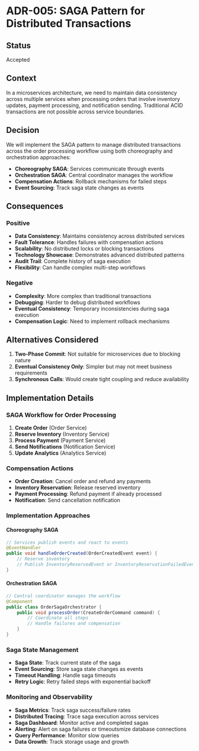 # ADR-005: SAGA Pattern for Distributed Transactions

## Status
Accepted

## Context
In a microservices architecture, we need to maintain data consistency across multiple services when processing orders that involve inventory updates, payment processing, and notification sending. Traditional ACID transactions are not possible across service boundaries.

## Decision
We will implement the SAGA pattern to manage distributed transactions across the order processing workflow using both choreography and orchestration approaches:

- **Choreography SAGA**: Services communicate through events
- **Orchestration SAGA**: Central coordinator manages the workflow
- **Compensation Actions**: Rollback mechanisms for failed steps
- **Event Sourcing**: Track saga state changes as events

## Consequences

### Positive
- **Data Consistency**: Maintains consistency across distributed services
- **Fault Tolerance**: Handles failures with compensation actions
- **Scalability**: No distributed locks or blocking transactions
- **Technology Showcase**: Demonstrates advanced distributed patterns
- **Audit Trail**: Complete history of saga execution
- **Flexibility**: Can handle complex multi-step workflows

### Negative
- **Complexity**: More complex than traditional transactions
- **Debugging**: Harder to debug distributed workflows
- **Eventual Consistency**: Temporary inconsistencies during saga execution
- **Compensation Logic**: Need to implement rollback mechanisms

## Alternatives Considered

1. **Two-Phase Commit**: Not suitable for microservices due to blocking nature
2. **Eventual Consistency Only**: Simpler but may not meet business requirements
3. **Synchronous Calls**: Would create tight coupling and reduce availability

## Implementation Details

### SAGA Workflow for Order Processing
1. **Create Order** (Order Service)
2. **Reserve Inventory** (Inventory Service)
3. **Process Payment** (Payment Service)
4. **Send Notifications** (Notification Service)
5. **Update Analytics** (Analytics Service)

### Compensation Actions
- **Order Creation**: Cancel order and refund any payments
- **Inventory Reservation**: Release reserved inventory
- **Payment Processing**: Refund payment if already processed
- **Notification**: Send cancellation notification

### Implementation Approaches

#### Choreography SAGA
```java
// Services publish events and react to events
@EventHandler
public void handleOrderCreated(OrderCreatedEvent event) {
    // Reserve inventory
    // Publish InventoryReservedEvent or InventoryReservationFailedEvent
}
```

#### Orchestration SAGA
```java
// Central coordinator manages the workflow
@Component
public class OrderSagaOrchestrator {
    public void processOrder(CreateOrderCommand command) {
        // Coordinate all steps
        // Handle failures and compensation
    }
}
```

### Saga State Management
- **Saga State**: Track current state of the saga
- **Event Sourcing**: Store saga state changes as events
- **Timeout Handling**: Handle saga timeouts
- **Retry Logic**: Retry failed steps with exponential backoff

### Monitoring and Observability
- **Saga Metrics**: Track saga success/failure rates
- **Distributed Tracing**: Trace saga execution across services
- **Saga Dashboard**: Monitor active and completed sagas
- **Alerting**: Alert on saga failures or timeoutsmize database connections
- **Query Performance**: Monitor slow queries
- **Data Growth**: Track storage usage and growth